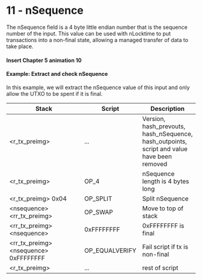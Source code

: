 # 11 - nSequence

The nSequence field is a 4 byte little endian number that is the sequence number of the input. This value can be used with nLocktime to put transactions into a non-final state, allowing a managed transfer of data to take place.

#### Insert Chapter 5 animation 10

#### Example: Extract and check nSequence

In this example, we will extract the nSequence value of this input and only allow the UTXO to be spent if it is final.

<table><thead><tr><th width="237.33333333333331">Stack</th><th>Script</th><th>Description</th></tr></thead><tbody><tr><td>&#x3C;r_tx_preimg></td><td>...</td><td>Version, hash_prevouts, hash_nSequence, hash_outpoints, script and value have been removed</td></tr><tr><td>&#x3C;r_tx_preimg></td><td>OP_4</td><td>nSequence length is 4 bytes long</td></tr><tr><td>&#x3C;r_tx_preimg> 0x04</td><td>OP_SPLIT</td><td>Split nSequence</td></tr><tr><td>&#x3C;nsequence> &#x3C;rr_tx_preimg></td><td>OP_SWAP</td><td>Move to top of stack</td></tr><tr><td>&#x3C;rr_tx_preimg> &#x3C;nsequence></td><td>0xFFFFFFFF</td><td>0xFFFFFFFF is final</td></tr><tr><td>&#x3C;rr_tx_preimg> &#x3C;nsequence> 0xFFFFFFFF</td><td>OP_EQUALVERIFY</td><td>Fail script if tx is non-final</td></tr><tr><td>&#x3C;r_tx_preimg></td><td>...</td><td>rest of script</td></tr></tbody></table>
